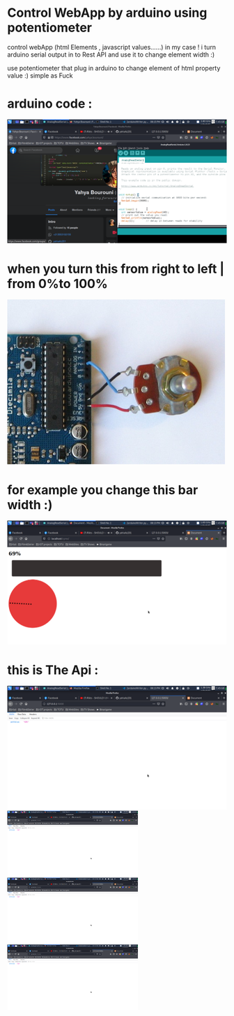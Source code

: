 # Control WebApp by arduino using potentiometer

control webApp (html Elements , javascript values......) in my case !
i turn arduino serial output in to Rest API and use it to change element width :) 

use potentiometer that plug in arduino to change element of html property value :) simple as Fuck

# arduino code :
![GitHub Logo](/image/arduinoCpde.png)
# when you turn this from right to left | from 0%to 100%
![GitHub Logo](/image/pote.jpg)
# for example you change this bar width :) 
![GitHub Logo](/image/page.png)
# this is The Api :
![GitHub Logo](/image/api.png)
<img src="/image/api.png" width="300" height="150">&nbsp;&nbsp;&nbsp;<img src="/image/api.png" width="300" height="150">&nbsp;&nbsp;&nbsp;<img src="/image/api.png" width="300" height="150">


